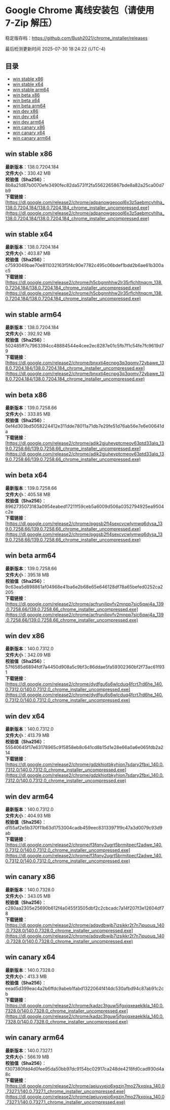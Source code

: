 # Google Chrome 离线安装包（请使用 7-Zip 解压）
稳定版存档：<https://github.com/Bush2021/chrome_installer/releases>

最后检测更新时间
2025-07-30 18:24:22 (UTC-4)

## 目录
* [win stable x86](https://github.com/Bush2021/chrome_installer?tab=readme-ov-file#win-stable-x86)
* [win stable x64](https://github.com/Bush2021/chrome_installer?tab=readme-ov-file#win-stable-x64)
* [win stable arm64](https://github.com/Bush2021/chrome_installer?tab=readme-ov-file#win-stable-arm64)
* [win beta x86](https://github.com/Bush2021/chrome_installer?tab=readme-ov-file#win-beta-x86)
* [win beta x64](https://github.com/Bush2021/chrome_installer?tab=readme-ov-file#win-beta-x64)
* [win beta arm64](https://github.com/Bush2021/chrome_installer?tab=readme-ov-file#win-beta-arm64)
* [win dev x86](https://github.com/Bush2021/chrome_installer?tab=readme-ov-file#win-dev-x86)
* [win dev x64](https://github.com/Bush2021/chrome_installer?tab=readme-ov-file#win-dev-x64)
* [win dev arm64](https://github.com/Bush2021/chrome_installer?tab=readme-ov-file#win-dev-arm64)
* [win canary x86](https://github.com/Bush2021/chrome_installer?tab=readme-ov-file#win-canary-x86)
* [win canary x64](https://github.com/Bush2021/chrome_installer?tab=readme-ov-file#win-canary-x64)
* [win canary arm64](https://github.com/Bush2021/chrome_installer?tab=readme-ov-file#win-canary-arm64)

## win stable x86
**最新版本**：138.0.7204.184  
**文件大小**：330.42 MB  
**校验值（Sha256）**：8b8a21d87b0070efe3490fec82da5731f2fa5562265867bde8a82a25ca00d7b9  
**下载链接**：[https://dl.google.com/release2/chrome/adpanowgeooql6x3z5aebmcvhlha_138.0.7204.184/138.0.7204.184_chrome_installer_uncompressed.exe](https://dl.google.com/release2/chrome/adpanowgeooql6x3z5aebmcvhlha_138.0.7204.184/138.0.7204.184_chrome_installer_uncompressed.exe)  

## win stable x64
**最新版本**：138.0.7204.184  
**文件大小**：403.87 MB  
**校验值（Sha256）**：c7593049bae70e811032163f5f4c90e7782c495c06bdef1bdd2b6ae61b300ac5  
**下载链接**：[https://dl.google.com/release2/chrome/h5cbgnnhhw2lr35rflchltnqcm_138.0.7204.184/138.0.7204.184_chrome_installer_uncompressed.exe](https://dl.google.com/release2/chrome/h5cbgnnhhw2lr35rflchltnqcm_138.0.7204.184/138.0.7204.184_chrome_installer_uncompressed.exe)  

## win stable arm64
**最新版本**：138.0.7204.184  
**文件大小**：392.92 MB  
**校验值（Sha256）**：502485ff7c7963394cc48884544e4cee2ec8287e01c5fb7f1c54fe7fc9619d79  
**下载链接**：[https://dl.google.com/release2/chrome/bnxxti4ecnpg3q3qomv72vbawe_138.0.7204.184/138.0.7204.184_chrome_installer_uncompressed.exe](https://dl.google.com/release2/chrome/bnxxti4ecnpg3q3qomv72vbawe_138.0.7204.184/138.0.7204.184_chrome_installer_uncompressed.exe)  

## win beta x86
**最新版本**：139.0.7258.66  
**文件大小**：333.85 MB  
**校验值（Sha256）**：0ef4d303bd5058224412e311dde78011a71db7e29fe51d76ab56e7e6e00641da  
**下载链接**：[https://dl.google.com/release2/chrome/adjk2gjuhevptcmeov63ptd33alq_139.0.7258.66/139.0.7258.66_chrome_installer_uncompressed.exe](https://dl.google.com/release2/chrome/adjk2gjuhevptcmeov63ptd33alq_139.0.7258.66/139.0.7258.66_chrome_installer_uncompressed.exe)  

## win beta x64
**最新版本**：139.0.7258.66  
**文件大小**：405.58 MB  
**校验值（Sha256）**：8962735073183a0954eabed17211f59ceb5a6009d506a0352794925ea9504c2e  
**下载链接**：[https://dl.google.com/release2/chrome/pggsb2fl4sexcvcwlymwq6dysa_139.0.7258.66/139.0.7258.66_chrome_installer_uncompressed.exe](https://dl.google.com/release2/chrome/pggsb2fl4sexcvcwlymwq6dysa_139.0.7258.66/139.0.7258.66_chrome_installer_uncompressed.exe)  

## win beta arm64
**最新版本**：139.0.7258.66  
**文件大小**：395.18 MB  
**校验值（Sha256）**：9c63ea5d898861af04968e41ba6e2b68e65e646128df78a65befed0252ca2205  
**下载链接**：[https://dl.google.com/release2/chrome/acfruniljpvfv2mnpp7sic6qwj4a_139.0.7258.66/139.0.7258.66_chrome_installer_uncompressed.exe](https://dl.google.com/release2/chrome/acfruniljpvfv2mnpp7sic6qwj4a_139.0.7258.66/139.0.7258.66_chrome_installer_uncompressed.exe)  

## win dev x86
**最新版本**：140.0.7312.0  
**文件大小**：342.09 MB  
**校验值（Sha256）**：57f6585d6894fdf7a4450d908a5c9bf3c86ddae5fa59302360bf2f73ac61f931  
**下载链接**：[https://dl.google.com/release2/chrome/dydfgu6s6wlcduq4fcrt7rd6he_140.0.7312.0/140.0.7312.0_chrome_installer_uncompressed.exe](https://dl.google.com/release2/chrome/dydfgu6s6wlcduq4fcrt7rd6he_140.0.7312.0/140.0.7312.0_chrome_installer_uncompressed.exe)  

## win dev x64
**最新版本**：140.0.7312.0  
**文件大小**：413.79 MB  
**校验值（Sha256）**：55540645f17e63178965c915858eb8c641cd8b15d1e28e66a0a6e065fdb2a214  
**下载链接**：[https://dl.google.com/release2/chrome/gdzkhiotbkyhion7sdary2fbxi_140.0.7312.0/140.0.7312.0_chrome_installer_uncompressed.exe](https://dl.google.com/release2/chrome/gdzkhiotbkyhion7sdary2fbxi_140.0.7312.0/140.0.7312.0_chrome_installer_uncompressed.exe)  

## win dev arm64
**最新版本**：140.0.7312.0  
**文件大小**：404.93 MB  
**校验值（Sha256）**：d155af2e5b370f11b63d1753004cadb459eec83133971f9c47a3d0079c93d9ab  
**下载链接**：[https://dl.google.com/release2/chrome/f3fqny2ugrt5brmitpecf2adwe_140.0.7312.0/140.0.7312.0_chrome_installer_uncompressed.exe](https://dl.google.com/release2/chrome/f3fqny2ugrt5brmitpecf2adwe_140.0.7312.0/140.0.7312.0_chrome_installer_uncompressed.exe)  

## win canary x86
**最新版本**：140.0.7328.0  
**文件大小**：343.05 MB  
**校验值（Sha256）**：c280aa2305e25690b612f4a0455f3505dbf2c2cbcadc7a14f207f3e12604df78  
**下载链接**：[https://dl.google.com/release2/chrome/adqvdbwjb7izsikkr2t7n7ipuouq_140.0.7328.0/140.0.7328.0_chrome_installer_uncompressed.exe](https://dl.google.com/release2/chrome/adqvdbwjb7izsikkr2t7n7ipuouq_140.0.7328.0/140.0.7328.0_chrome_installer_uncompressed.exe)  

## win canary x64
**最新版本**：140.0.7328.0  
**文件大小**：413.3 MB  
**校验值（Sha256）**：eead5d399eac4a2b6ffdc9abeb1fabd1322064f414dc530afbd94c87ab91c2cb  
**下载链接**：[https://dl.google.com/release2/chrome/kadzc3tguw5jfgxjqxeaeklkla_140.0.7328.0/140.0.7328.0_chrome_installer_uncompressed.exe](https://dl.google.com/release2/chrome/kadzc3tguw5jfgxjqxeaeklkla_140.0.7328.0/140.0.7328.0_chrome_installer_uncompressed.exe)  

## win canary arm64
**最新版本**：140.0.7327.1  
**文件大小**：566.19 MB  
**校验值（Sha256）**：f307380fdd4d0fee95da50bb97dc9154bc02917ca248de4218fd0cad930d4a8c  
**下载链接**：[https://dl.google.com/release2/chrome/aeiuvyejo6xgzjn7mo27kxqixa_140.0.7327.1/140.0.7327.1_chrome_installer_uncompressed.exe](https://dl.google.com/release2/chrome/aeiuvyejo6xgzjn7mo27kxqixa_140.0.7327.1/140.0.7327.1_chrome_installer_uncompressed.exe)  

